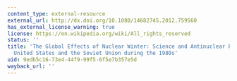 ```yaml
---
content_type: external-resource
external_url: http://dx.doi.org/10.1080/14682745.2012.759560
has_external_license_warning: true
license: https://en.wikipedia.org/wiki/All_rights_reserved
status: ''
title: 'The Global Effects of Nuclear Winter: Science and Antinuclear Protest in the
  United States and the Soviet Union during the 1980s'
uid: 9edb5c16-73e4-44f9-99f5-6f5e7b357e5d
wayback_url: ''
---
```

